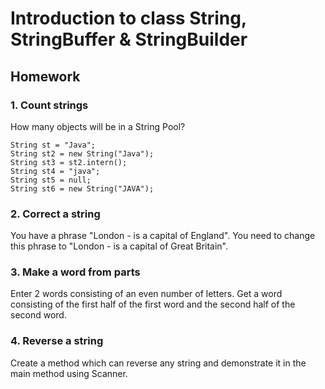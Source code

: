 # Introduction to class String, StringBuffer & StringBuilder

## Homework

### 1. Count strings
How many objects will be in a String Pool?
```
String st = "Java";
String st2 = new String("Java");
String st3 = st2.intern();
String st4 = "java";
String st5 = null;
String st6 = new String("JAVA");
```

### 2. Correct a string
You have a phrase "London - is a capital of England". You need to change this phrase to 
"London - is a capital of Great Britain".

### 3. Make a word from parts
Enter 2 words consisting of an even number of letters. 
Get a word consisting of the first half of the first word and the second half of the second word.

### 4. Reverse a string
Create a method which can reverse any string and demonstrate it in the main method using Scanner. 
